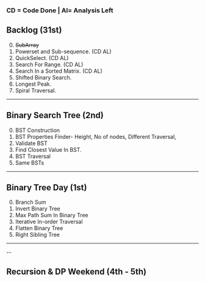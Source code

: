 ### CD = Code Done | Al= Analysis Left
## Backlog (31st)
0. ~~SubArray~~
1. Powerset and Sub-sequence. (CD AL)
2. QuickSelect. (CD AL)
3. Search For Range. (CD AL)
4. Search In a Sorted Matrix. (CD AL)
5. Shifted Binary Search. 
7. Longest Peak.
8. Spiral Traversal.

---
## Binary Search Tree (2nd)
0. BST Construction
1. BST Properties Finder- Height, No of nodes, Different Traversal,
2. Validate BST
3. Find Closest Value In BST.
4. BST Traversal
5. Same BSTs

---
## Binary Tree Day (1st)
0. Branch Sum
1. Invert Binary Tree
2. Max Path Sum In Binary Tree
3. Iterative In-order Traversal
4. Flatten Binary Tree
5. Right Sibling Tree

---
--
## Recursion & DP Weekend (4th - 5th)